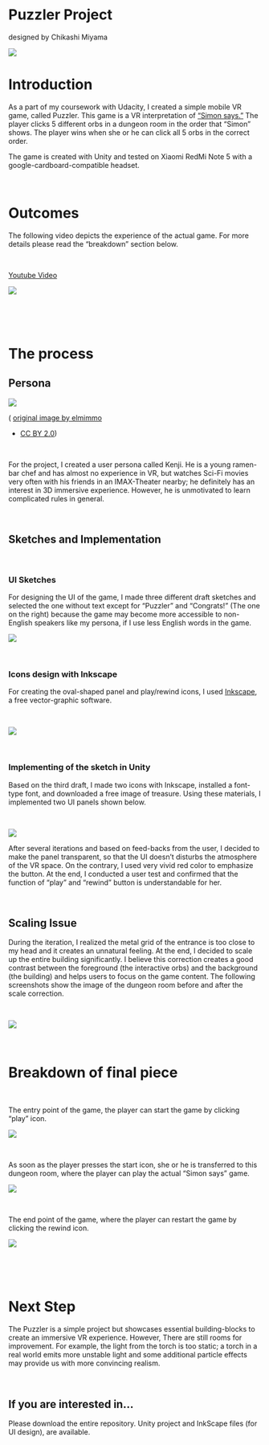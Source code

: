 Puzzler Project
===============

designed by Chikashi Miyama

![](img/entrance.PNG)

Introduction
============

As a part of my coursework with Udacity, I created a simple mobile VR game,
called Puzzler. This game is a VR interpretation of [“Simon
says.”](https://en.wikipedia.org/wiki/Simon_Says) The player clicks 5 different
orbs in a dungeon room in the order that “Simon” shows. The player wins when she
or he can click all 5 orbs in the correct order.

The game is created with Unity and tested on Xiaomi RedMi Note 5 with a
google-cardboard-compatible headset.

 

Outcomes
========

The following video depicts the experience of the actual game. For more details
please read the “breakdown” section below.

 

[Youtube Video](https://www.youtube.com/watch?v=IeFZDdO06eE)

![](https://img.youtube.com/vi/IeFZDdO06eE/0.jpg)

 

 

The process
===========

Persona
-------

![](img/motokichi.PNG)

( [original image by
elmimmo](https://en.wikipedia.org/wiki/Ramen_shop#/media/File:Tachi-g%C3%BAi_ramen_2014_(14327023280).jpg)
- [CC BY 2.0](https://creativecommons.org/licenses/by/2.0/))

 

For the project, I created a user persona called Kenji. He is a young ramen-bar
chef and has almost no experience in VR, but watches Sci-Fi movies very often
with his friends in an IMAX-Theater nearby; he definitely has an interest in 3D
immersive experience. However, he is unmotivated to learn complicated rules in
general.

 

Sketches and Implementation
---------------------------

 

### UI Sketches

For designing the UI of the game, I made three different draft sketches and
selected the one without text except for “Puzzler” and “Congrats!” (The one on
the right) because the game may become more accessible to non-English speakers
like my persona, if I use less English words in the game.

![](img/sketches_processed.jpg)

 

### Icons design with Inkscape

For creating the oval-shaped panel and play/rewind icons, I used
[Inkscape](https://inkscape.org/), a free vector-graphic software.

 

![](img/inkscape.PNG)

 

### Implementing of the sketch in Unity

Based on the third draft, I made two icons with Inkscape, installed a font-type
font, and downloaded a free image of treasure. Using these materials, I
implemented two UI panels shown below.

 

![](img/implmentation.PNG)

After several iterations and based on feed-backs from the user, I decided to
make the panel transparent, so that the UI doesn’t disturbs the atmosphere of
the VR space. On the contrary, I used very vivid red color to emphasize the
button. At the end, I conducted a user test and confirmed that the function of
“play” and “rewind” button is understandable for her.

 

Scaling Issue
-------------

During the iteration, I realized the metal grid of the entrance is too close to
my head and it creates an unnatural feeling. At the end, I decided to scale up
the entire building significantly. I believe this correction creates a good
contrast between the foreground (the interactive orbs) and the background (the
building) and helps users to focus on the game content. The following
screenshots show the image of the dungeon room before and after the scale
correction.

 

![](img/before_after.png)

 

Breakdown of final piece
========================

 

The entry point of the game, the player can start the game by clicking “play”
icon.

![](img/start.PNG)

 

As soon as the player presses the start icon, she or he is transferred to this
dungeon room, where the player can play the actual “Simon says” game.

![](img/play.PNG)

 

The end point of the game, where the player can restart the game by clicking the
rewind icon.

![](img/end.PNG)

 

 

Next Step
=========

The Puzzler is a simple project but showcases essential building-blocks to
create an immersive VR experience. However, There are still rooms for
improvement. For example, the light from the torch is too static; a torch in a
real world emits more unstable light and some additional particle effects may
provide us with more convincing realism.

 

If you are interested in...
---------------------------

Please download the entire repository. Unity project and InkScape files (for UI
design), are available.
